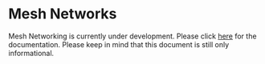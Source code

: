 # Mesh Networks

Mesh Networking is currently under development. Please click [here](https://docs.pycom.io/v/development_release/tutorials/lora/lora-mesh) for the documentation. Please keep in mind that this document is still only informational.

